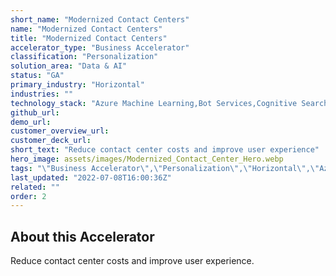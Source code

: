 ```yaml
---
short_name: "Modernized Contact Centers"
name: "Modernized Contact Centers"
title: "Modernized Contact Centers"
accelerator_type: "Business Accelerator"
classification: "Personalization"
solution_area: "Data & AI"
status: "GA"
primary_industry: "Horizontal"
industries: ""
technology_stack: "Azure Machine Learning,Bot Services,Cognitive Search,Cognitive Services"
github_url: 
demo_url: 
customer_overview_url: 
customer_deck_url: 
short_text: "Reduce contact center costs and improve user experience"
hero_image: assets/images/Modernized_Contact_Center_Hero.webp
tags: "\"Business Accelerator\",\"Personalization\",\"Horizontal\",\"Azure Machine Learning\",\"Bot Services\",\"Cognitive Search\",\"Cognitive Services\",\"Data & AI\",\"GA\""
last_updated: "2022-07-08T16:00:36Z"
related: ""
order: 2
---
```

## About this Accelerator

Reduce contact center costs and improve user experience.